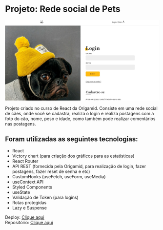 # Projeto: Rede social de Pets

<img src="./src/Assets/print-projeto.jpg" />

Projeto criado no curso de React da Origamid. Consiste em uma rede social de cães, onde você se cadastra, realiza o login e realiza postagens com a foto do cão, nome, peso e idade, como também pode realizar comentários nas postagens.

## Foram utilizadas as seguintes tecnologias:
- React
- Victory chart (para criação dos gráficos para as estatísticas)
- React Router
- API REST (fornecida pela Origamid, para realização de login, fazer postagens, fazer reset de senha e etc)
- CustomHooks (useFetch, useForm, useMedia)
- useContext API
- Styled Components
- useState
- Validação de Token (para logins)
- Rotas protegidas
- Lazy e Suspense

Deploy: <a href="https://social-network-dogs-two.vercel.app/">Clique aqui</a><br />
Repositório: <a href="https://social-network-dogs-two.vercel.app/">Clique aqui</a>